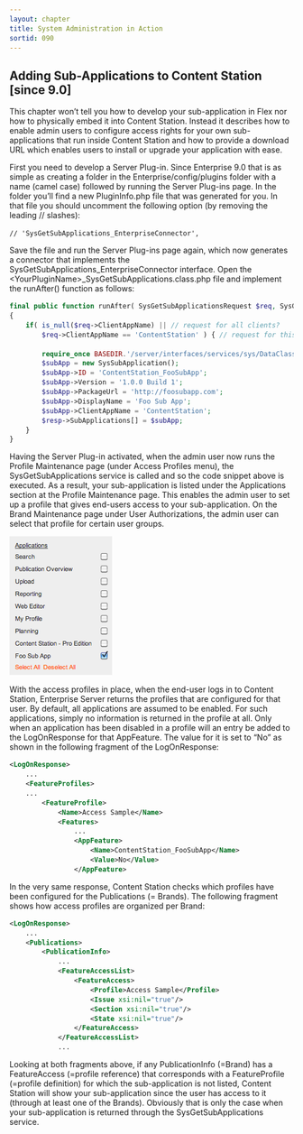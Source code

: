 ```yaml
---
layout: chapter
title: System Administration in Action
sortid: 090
---
```

## Adding Sub-Applications to Content Station \[since 9.0\]

This chapter won’t tell you how to develop your sub-application in Flex nor how to physically embed it into Content Station. Instead it describes how to enable admin users to configure access rights for your own sub-applications that run inside Content Station and how to provide a download URL which enables users to install or upgrade your application with ease.

First you need to develop a Server Plug-in. Since Enterprise 9.0 that is as simple as creating a folder in the Enterprise/config/plugins folder with a name (camel case) followed by running the Server Plug-ins page. In the folder you’ll find a new PluginInfo.php file that was generated for you. In that file you should uncomment the following option (by removing the leading // slashes):

`// 'SysGetSubApplications_EnterpriseConnector',`

Save the file and run the Server Plug-ins page again, which now generates a connector that implements the SysGetSubApplications\_EnterpriseConnector interface. Open the &lt;YourPluginName&gt;\_SysGetSubApplications.class.php file and implement the runAfter() function as follows:

```php
final public function runAfter( SysGetSubApplicationsRequest $req, SysGetSubApplicationsResponse &$resp )
{
	if( is_null($req->ClientAppName) || // request for all clients?
		$req->ClientAppName == 'ContentStation' ) { // request for this client only?

		require_once BASEDIR.'/server/interfaces/services/sys/DataClasses.php';
		$subApp = new SysSubApplication();
		$subApp->ID = 'ContentStation_FooSubApp';
		$subApp->Version = '1.0.0 Build 1';
		$subApp->PackageUrl = 'http://foosubapp.com';
		$subApp->DisplayName = 'Foo Sub App';
		$subApp->ClientAppName = 'ContentStation';
		$resp->SubApplications[] = $subApp;
	}
} 
```

Having the Server Plug-in activated, when the admin user now runs the Profile Maintenance page (under Access Profiles menu), the SysGetSubApplications service is called and so the code snippet above is executed. As a result, your sub-application is listed under the Applications section at the Profile Maintenance page. This enables the admin user to set up a profile that gives end-users access to your sub-application. On the Brand Maintenance page under User Authorizations, the admin user can select that profile for certain user groups.

![](images/image48.png)

With the access profiles in place, when the end-user logs in to Content Station, Enterprise Server returns the profiles that are configured for that user. By default, all applications are assumed to be enabled. For such applications, simply no information is returned in the profile at all. Only when an application has been disabled in a profile will an entry be added to the LogOnResponse for that AppFeature. The value for it is set to “No” as shown in the following fragment of the LogOnResponse:

```xml
<LogOnResponse>
	...
	<FeatureProfiles>
	...
		<FeatureProfile>
			<Name>Access Sample</Name>
			<Features>
				...
				<AppFeature>
					<Name>ContentStation_FooSubApp</Name>
					<Value>No</Value>
				</AppFeature>
```

In the very same response, Content Station checks which profiles have been configured for the Publications (= Brands). The following fragment shows how access profiles are organized per Brand:

```xml
<LogOnResponse>
	...
	<Publications>
		<PublicationInfo>
			...
			<FeatureAccessList>
				<FeatureAccess>
					<Profile>Access Sample</Profile>
					<Issue xsi:nil="true"/>
					<Section xsi:nil="true"/>
					<State xsi:nil="true"/>
				</FeatureAccess>
			</FeatureAccessList>
			...
```

Looking at both fragments above, if any PublicationInfo (=Brand) has a FeatureAccess (=profile reference) that corresponds with a FeatureProfile (=profile definition) for which the sub-application is not listed, Content Station will show your sub-application since the user has access to it (through at least one of the Brands). Obviously that is only the case when your sub-application is returned through the SysGetSubApplications service.
